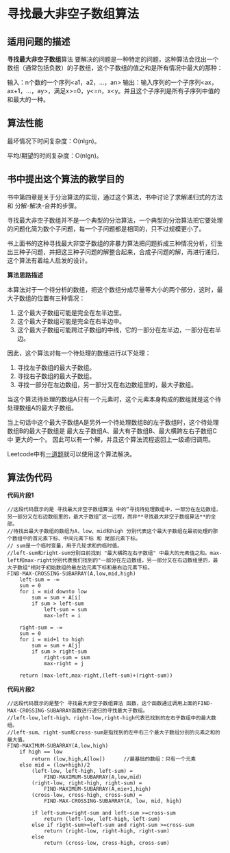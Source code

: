 寻找最大非空子数组算法
===============

适用问题的描述
----------------

**寻找最大非空子数组**算法 要解决的问题是一种特定的问题，这种算法会找出一个数组（通常包括负数）的子数组，这个子数组的值之和是所有情况中最大的那种：

输入：n个数的一个序列<a1，a2，...，an>
输出：输入序列的一个子序列<ax，ax+1，...，ay>，满足x>=0，y<=n，x<y。并且这个子序列是所有子序列中值的和最大的一种。

算法性能
---------

最坏情况下时间复杂度：O(nlgn)。

平均/期望的时间复杂度：O(nlgn)。

书中提出这个算法的教学目的
-----------------------------

书中第四章是关于分治算法的实现，通过这个算法，书中讨论了求解递归式的方法 和 分解-解决-合并的步骤。

寻找最大非空子数组并不是一个典型的分治算法，一个典型的分治算法把它要处理的问题化简为数个子问题，每一个子问题都是相同的，只不过规模更小了。

书上面书的这种寻找最大非空子数组的非暴力算法把问题拆成三种情况分析，衍生出三种子问题，并把这三种子问题的解整合起来，合成子问题的解，再进行递归，这个算法有着给人启发的设计。

**算法思路描述**

本算法对于一个待分析的数组，把这个数组分成尽量等大小的两个部分，这时，最大子数组的位置有三种情况：

1. 这个最大子数组可能是完全在左半边里。
2. 这个最大子数组可能是完全在右半边中。
3. 这个最大子数组可能跨过子数组的中线，它的一部分在左半边，一部分在右半边。

因此，这个算法对每一个待处理的数组进行以下处理：

1. 寻找左子数组的最大子数组。
2. 寻找右子数组的最大子数组。
3. 寻找一部分在左边数组，另一部分又在右边数组里的，最大子数组。

当这个算法待处理的数组A只有一个元素时，这个元素本身构成的数组就是这个待处理数组A的最大子数组。

当上句话中这个最大子数组A是另外一个待处理数组B的左子数组时，这个待处理数组B的最大子数组是 最大左子数组A、最大有子数组B、最大横跨左右子数组C 中 更大的一个。
因此可以有一个解，并且这个算法流程返回上一级递归调用。

Leetcode中有[一道题](https://leetcode.com/problems/maximum-subarray/#/description)就可以使用这个算法解决。

算法伪代码
-----------

**代码片段1**

```
//这段代码展示的是 寻找最大非空子数组算法 中的“寻找待处理数组中，一部分在左边数组，另一部分又在右边数组里的，最大子数组”这一过程，而非**寻找最大非空子数组算法**的全部。
//待找出最大子数组的数组为A，low、mid和high 分别代表这个最大子数组在最初处理的那个数组中的首元素下标、中间元素下标 和 尾部元素下标。
// sum是一个临时变量，用于几轮求和的临时值。
//left-sum和right-sum分别目前找到 "最大横跨左右子数组" 中最大的元素值之和。max-left和max-right分别代表我们找到的"一部分在左边数组，另一部分又在右边数组里的，最大子数组"相对于初始数组的最左边元素下标和最右边元素下标。
FIND-MAX-CROSSING-SUBARRAY(A,low,mid,high)
	left-sum = -∞
	sum = 0
	for i = mid downto low
		sum = sum + A[i]
		if sum > left-sum
			left-sum = sum
			max-left = i
		
	right-sum = -∞
	sum = 0
	for i = mid+1 to high
		sum = sum + A[j]
		if sum > right-sum
			right-sum = sum
			max-right = j

	return (max-left,max-right,(left-sum)+(right-sum))
```
	
**代码片段2**

```
//这段代码展示的是整个 寻找最大非空子数组算法 函数，这个函数通过调用上面的FIND-MAX-CROSSING-SUBARRAY函数进行递归的寻找最大子数组。
//left-low,left-high、right-low,right-high代表已找到的左右子数组中的最大数组。
//left-sum、right-sum和cross-sum是指找到的左中右三个最大子数组分别的元素之和的最大值。
FIND-MAXIMUM-SUBARRAY(A,low,high)
	if high == low
		return (low,high,A[low])      //最基础的数组：只有一个元素
	else mid = (low+high)/2
		(left-low, left-high, left-sum) = 
			FIND-MAXIMUM-SUBARRAY(A,low,mid)
		(right-low, right-high, right-sum) = 
			FIND-MAXIMUM-SUBARRAY(A,mie+1,high)
		(cross-low, cross-high, cross-sum) = 
			FIND-MAX-CROSSING-SUBARRAY(A, low, mid, high)
			
		if left-sum>=right-sum and left-sum >=cross-sum
			return (left-low, left-high, left-sum)
		else if right-sum>=left-sum and right-sum >=cross-sum
			return (right-low, right-high, right-sum)
		else
			return (cross-low, cross-high, cross-sum)
```